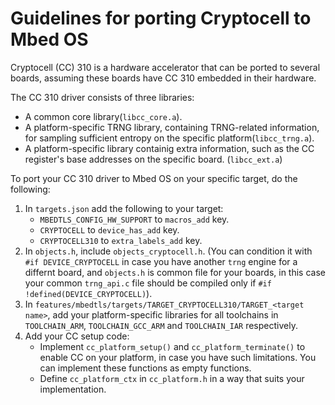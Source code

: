 # Guidelines for porting Cryptocell to Mbed OS

Cryptocell (CC) 310 is a hardware accelerator that can be ported to several boards, assuming these boards have CC 310 embedded in their hardware.

The CC 310 driver consists of three libraries:

* A common core library(`libcc_core.a`).
* A platform-specific TRNG library, containing TRNG-related information, for sampling sufficient entropy on the specific platform(`libcc_trng.a`).
* A platform-specific library containig extra information, such as the CC register's base addresses on the specific board. (`libcc_ext.a`)

To port your CC 310 driver to Mbed OS on your specific target, do the following:

1. In `targets.json` add the following  to your target:
 	* `MBEDTLS_CONFIG_HW_SUPPORT` to `macros_add` key.
 	* `CRYPTOCELL` to `device_has_add` key.
 	* `CRYPTOCELL310` to `extra_labels_add` key.
1. In `objects.h`, include `objects_cryptocell.h`. (You can condition it with `#if DEVICE_CRYPTOCELL` in case you have another `trng` engine for a differnt board, and `objects.h` is common file for your boards, in this case your common `trng_api.c` file should be compiled only if `#if !defined(DEVICE_CRYPTOCELL)`).
1. In `features/mbedtls/targets/TARGET_CRYPTOCELL310/TARGET_<target name>`, add your platform-specific libraries for all toolchains in `TOOLCHAIN_ARM`, `TOOLCHAIN_GCC_ARM` and `TOOLCHAIN_IAR` respectively.
1. Add your CC setup code:
	* Implement `cc_platform_setup()` and `cc_platform_terminate()` to enable CC on your platform, in case you have such limitations. You can implement these functions as empty functions.
	* Define `cc_platform_ctx` in `cc_platform.h` in a way that suits your implementation.
 
